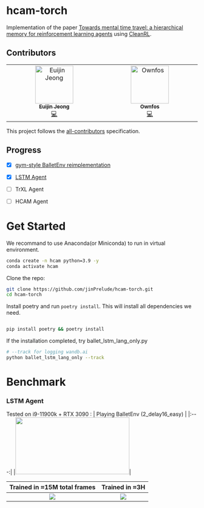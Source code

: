 # hcam-torch
Implementation of the paper [Towards mental time travel: a hierarchical memory for reinforcement learning agents](https://arxiv.org/abs/2105.14039) using [CleanRL](https://github.com/vwxyzjn/cleanrl/commit/94a44b5a252c432e3c47577fa46ed49c230fcce3).
## Contributors
<!-- ALL-CONTRIBUTORS-LIST:START - Do not remove or modify this section -->
<!-- prettier-ignore-start -->
<!-- markdownlint-disable -->
<table>
  <tbody>
    <tr>
      <td align="center" valign="top" width="14.28%"><a href="http://jinprelude.github.io"><img src="https://avatars.githubusercontent.com/u/16518993?v=4?s=100" width="100px;" alt="Euijin Jeong"/><br /><sub><b>Euijin Jeong</b></sub></a><br /><a href="https://github.com/jinPrelude/hcam-torch/commits?author=jinPrelude" title="Code">💻</a></td>
      <td align="center" valign="top" width="14.28%"><a href="https://github.com/Ownfos"><img src="https://avatars.githubusercontent.com/u/39623255?v=4?s=100" width="100px;" alt="Ownfos"/><br /><sub><b>Ownfos</b></sub></a><br /><a href="https://github.com/jinPrelude/hcam-torch/commits?author=Ownfos" title="Code">💻</a></td>
    </tr>
  </tbody>
</table>

<!-- markdownlint-restore -->
<!-- prettier-ignore-end -->

<!-- ALL-CONTRIBUTORS-LIST:END -->
This project follows the [all-contributors](https://github.com/all-contributors/all-contributors) specification.

## Progress
- [x] [gym-style BalletEnv reimplementation](https://github.com/jinPrelude/gym-balletenv)
- [x] [LSTM Agent](https://github.com/jinPrelude/hcam-torch/blob/gymnasium/lstm_ballet.py)
- [ ] TrXL Agent
- [ ] HCAM Agent



# Get Started
We recommand to use Anaconda(or Miniconda) to run in virtual environment.
```bash
conda create -n hcam python=3.9 -y
conda activate hcam
```

Clone the repo:
```bash
git clone https://github.com/jinPrelude/hcam-torch.git
cd hcam-torch
```

Install poetry and run `poetry install`. This will install all dependencies we need.
```bash

pip install poetry && poetry install
```


If the installation completed, try ballet_lstm_lang_only.py
```bash
# --track for logging wandb.ai
python ballet_lstm_lang_only --track
```

# Benchmark

### LSTM Agent
Tested on i9-11900k + RTX 3090 :
| Playing BalletEnv (2_delay16_easy) |
|:---:|
|<img src="https://user-images.githubusercontent.com/16518993/216736601-3099e3c1-f734-4078-a87c-30eeba5e0310.gif" width="300" height="150"/>|

| Trained in ≈15M total frames | Trained in ≈3H |
|:---:|:---:|
|![](https://user-images.githubusercontent.com/16518993/216736884-3a897014-447c-4780-8ef1-ca164f6e0179.png)|![](https://user-images.githubusercontent.com/16518993/216736739-394388c8-792a-4c2e-aff6-6c3f6099e374.png)|
